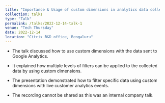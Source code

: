 ```yaml
---
title: "Importance & Usage of custom dimensions in analytics data collected"
collection: talks
type: "Talk"
permalink: /talks/2022-12-14-talk-1
venue: "Tech Thursday"
date: 2022-12-14
location: "Citrix R&D office, Bengaluru"
---
```


* The talk discussed how to use custom dimensions with the data sent to Google Analytics.

* It explained how multiple levels of filters can be applied to the collected data by using custom dimensions.

* The presentation demonstrated how to filter specific data using custom dimensions with live customer analytics events.

* The recording cannot be shared as this was an internal company talk.
